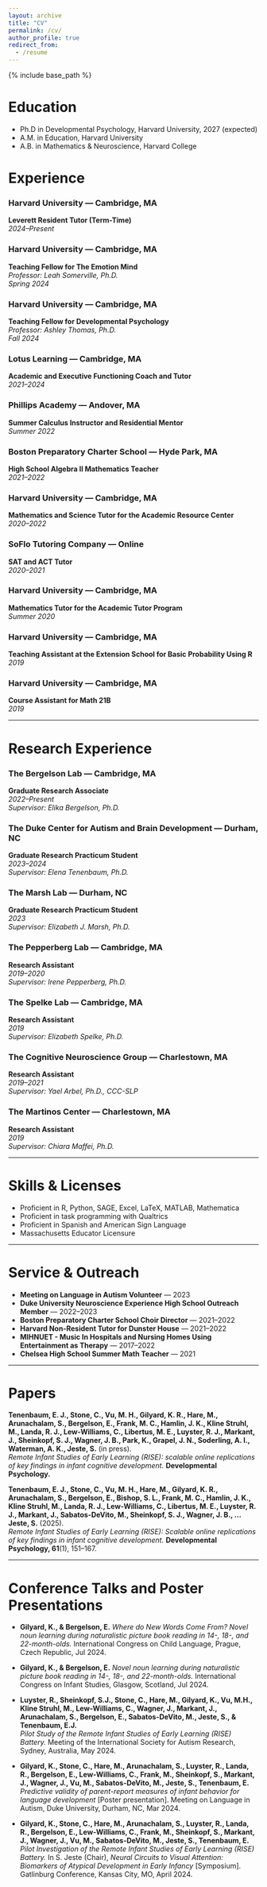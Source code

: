 ```yaml
---
layout: archive
title: "CV"
permalink: /cv/
author_profile: true
redirect_from:
  - /resume
---
```


{% include base_path %}

Education
======
* Ph.D in Developmental Psychology, Harvard University, 2027 (expected)
* A.M. in Education, Harvard University
* A.B. in Mathematics & Neuroscience, Harvard College

# Experience

### Harvard University — Cambridge, MA  
**Leverett Resident Tutor (Term-Time)**  
_2024–Present_

### Harvard University — Cambridge, MA  
**Teaching Fellow for The Emotion Mind**  
_Professor: Leah Somerville, Ph.D._  
_Spring 2024_

### Harvard University — Cambridge, MA  
**Teaching Fellow for Developmental Psychology**  
_Professor: Ashley Thomas, Ph.D._  
_Fall 2024_

### Lotus Learning — Cambridge, MA  
**Academic and Executive Functioning Coach and Tutor**  
_2021–2024_

### Phillips Academy — Andover, MA  
**Summer Calculus Instructor and Residential Mentor**  
_Summer 2022_

### Boston Preparatory Charter School — Hyde Park, MA  
**High School Algebra II Mathematics Teacher**  
_2021–2022_

### Harvard University — Cambridge, MA  
**Mathematics and Science Tutor for the Academic Resource Center**  
_2020–2022_

### SoFlo Tutoring Company — Online  
**SAT and ACT Tutor**  
_2020–2021_

### Harvard University — Cambridge, MA  
**Mathematics Tutor for the Academic Tutor Program**  
_Summer 2020_

### Harvard University — Cambridge, MA  
**Teaching Assistant at the Extension School for Basic Probability Using R**  
_2019_

### Harvard University — Cambridge, MA  
**Course Assistant for Math 21B**  
_2019_

---

# Research Experience

### The Bergelson Lab — Cambridge, MA  
**Graduate Research Associate**  
_2022–Present_  
_Supervisor: Elika Bergelson, Ph.D._

### The Duke Center for Autism and Brain Development — Durham, NC  
**Graduate Research Practicum Student**  
_2023–2024_  
_Supervisor: Elena Tenenbaum, Ph.D._

### The Marsh Lab — Durham, NC  
**Graduate Research Practicum Student**  
_2023_  
_Supervisor: Elizabeth J. Marsh, Ph.D._

### The Pepperberg Lab — Cambridge, MA  
**Research Assistant**  
_2019–2020_  
_Supervisor: Irene Pepperberg, Ph.D._

### The Spelke Lab — Cambridge, MA  
**Research Assistant**  
_2019_  
_Supervisor: Elizabeth Spelke, Ph.D._

### The Cognitive Neuroscience Group — Charlestown, MA  
**Research Assistant**  
_2019–2021_  
_Supervisor: Yael Arbel, Ph.D., CCC-SLP_

### The Martinos Center — Charlestown, MA  
**Research Assistant**  
_2019_  
_Supervisor: Chiara Maffei, Ph.D._

---

# Skills & Licenses

- Proficient in R, Python, SAGE, Excel, LaTeX, MATLAB, Mathematica  
- Proficient in task programming with Qualtrics  
- Proficient in Spanish and American Sign Language  
- Massachusetts Educator Licensure  

---

# Service & Outreach

- **Meeting on Language in Autism Volunteer** — 2023  
- **Duke University Neuroscience Experience High School Outreach Member** — 2022–2023  
- **Boston Preparatory Charter School Choir Director** — 2021–2022  
- **Harvard Non-Resident Tutor for Dunster House** — 2021–2022  
- **MIHNUET - Music In Hospitals and Nursing Homes Using Entertainment as Therapy** — 2017–2022  
- **Chelsea High School Summer Math Teacher** — 2021  

---

# Papers

**Tenenbaum, E. J., Stone, C., Vu, M. H., Gilyard, K. R., Hare, M., Arunachalam, S., Bergelson, E., Frank, M. C., Hamlin, J. K., Kline Struhl, M., Landa, R. J., Lew-Williams, C., Libertus, M. E., Luyster, R. J., Markant, J., Sheinkopf, S. J., Wagner, J. B., Park, K., Grapel, J. N., Soderling, A. I., Waterman, A. K., Jeste, S.** (in press).  
_Remote Infant Studies of Early Learning (RISE): scalable online replications of key findings in infant cognitive development._ **Developmental Psychology.**

**Tenenbaum, E. J., Stone, C., Vu, M. H., Hare, M., Gilyard, K. R., Arunachalam, S., Bergelson, E., Bishop, S. L., Frank, M. C., Hamlin, J. K., Kline Struhl, M., Landa, R. J., Lew-Williams, C., Libertus, M. E., Luyster, R. J., Markant, J., Sabatos-DeVito, M., Sheinkopf, S. J., Wagner, J. B., ... Jeste, S.** (2025).  
_Remote Infant Studies of Early Learning (RISE): Scalable online replications of key findings in infant cognitive development._ **Developmental Psychology, 61**(1), 151–167.

---

# Conference Talks and Poster Presentations

- **Gilyard, K., & Bergelson, E.** _Where do New Words Come From? Novel noun learning during naturalistic picture book reading in 14-, 18-, and 22-month-olds._ International Congress on Child Language, Prague, Czech Republic, Jul 2024.

- **Gilyard, K., & Bergelson, E.** _Novel noun learning during naturalistic picture book reading in 14-, 18-, and 22-month-olds._ International Congress on Infant Studies, Glasgow, Scotland, Jul 2024.

- **Luyster, R., Sheinkopf, S.J., Stone, C., Hare, M., Gilyard, K., Vu, M.H., Kline Struhl, M., Lew-Williams, C., Wagner, J., Markant, J., Arunachalam, S., Bergelson, E., Sabatos-DeVito, M., Jeste, S., & Tenenbaum, E.J.**  
_Pilot Study of the Remote Infant Studies of Early Learning (RISE) Battery._ Meeting of the International Society for Autism Research, Sydney, Australia, May 2024.

- **Gilyard, K., Stone, C., Hare, M., Arunachalam, S., Luyster, R., Landa, R., Bergelson, E., Lew-Williams, C., Frank, M., Sheinkopf, S., Markant, J., Wagner, J., Vu, M., Sabatos-DeVito, M., Jeste, S., Tenenbaum, E.**  
_Predictive validity of parent-report measures of infant behavior for language development_ [Poster presentation]. Meeting on Language in Autism, Duke University, Durham, NC, Mar 2024.

- **Gilyard, K., Stone, C., Hare, M., Arunachalam, S., Luyster, R., Landa, R., Bergelson, E., Lew-Williams, C., Frank, M., Sheinkopf, S., Markant, J., Wagner, J., Vu, M., Sabatos-DeVito, M., Jeste, S., Tenenbaum, E.**  
_Pilot Investigation of the Remote Infant Studies of Early Learning (RISE) Battery._ In S. Jeste (Chair), _Neural Circuits to Visual Attention: Biomarkers of Atypical Development in Early Infancy_ [Symposium]. Gatlinburg Conference, Kansas City, MO, April 2024.

